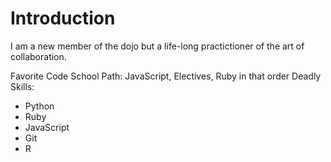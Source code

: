 # Introduction
I am a new member of the dojo but a life-long practictioner of the art of collaboration.

Favorite Code School Path: JavaScript, Electives, Ruby in that order
Deadly Skills: 
* Python 
* Ruby 
* JavaScript 
* Git 
* R